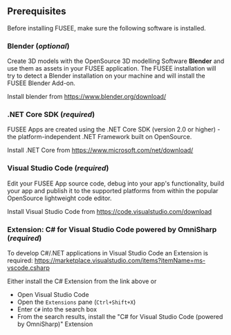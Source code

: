 
## Prerequisites

Before installing FUSEE, make sure the following software is installed.

### Blender (_optional_)

Create 3D models with the OpenSource 3D modelling Software **Blender** and use them as assets in your FUSEE application. 
The FUSEE installation will try to detect a Blender installation on your machine and will install the FUSEE Blender Add-on.

Install blender from
https://www.blender.org/download/


### .NET Core SDK (_required_)

FUSEE Apps are created using the .NET Core SDK (version 2.0 or higher) - the platform-independent .NET Framework built on
OpenSource. 

Install .NET Core from
https://www.microsoft.com/net/download/


### Visual Studio Code (_required_)

Edit your FUSEE App source code, debug into your app's functionality, build your app and publish it to the supported platforms from within
the popular OpenSource lightweight code editor. 

Install Visual Studio Code from
https://code.visualstudio.com/download


### Extension: C# for Visual Studio Code powered by OmniSharp (_required_)

To develop C#/.NET applications in Visual Studio Code an Extension is required:
https://marketplace.visualstudio.com/items?itemName=ms-vscode.csharp

Either install the C# Extension from the link above or 

- Open Visual Studio Code
- Open the `Extensions` pane (`Ctrl+Shift+X`)
- Enter `C#` into the search box
- From the search results, install the "C# for Visual Studio Code (powered by OmniSharp)" Extension

